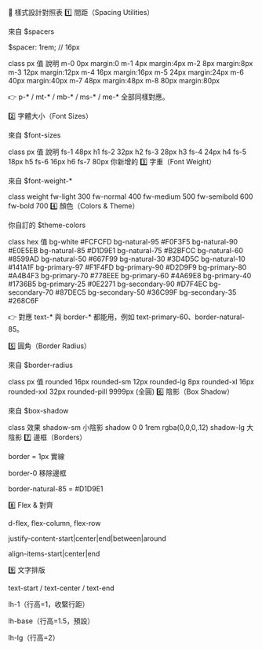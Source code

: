 🎨 樣式設計對照表
1️⃣ 間距（Spacing Utilities）

來自 $spacers

$spacer: 1rem; // 16px

class	px 值	說明
m-0	0px	    margin:0
m-1	4px	    margin:4px
m-2	8px	    margin:8px
m-3	12px	margin:12px
m-4	16px	margin:16px
m-5	24px	margin:24px
m-6	40px	margin:40px
m-7	48px	margin:48px
m-8	80px	margin:80px

👉 p-* / mt-* / mb-* / ms-* / me-* 全部同樣對應。

2️⃣ 字體大小（Font Sizes）

來自 $font-sizes

class	px 值	說明
fs-1	48px	h1
fs-2	32px	h2
fs-3	28px	h3
fs-4	24px	h4
fs-5	18px	h5
fs-6	16px	h6
fs-7	80px	你新增的
3️⃣ 字重（Font Weight）

來自 $font-weight-*

class	weight
fw-light	300
fw-normal	400
fw-medium	500
fw-semibold	600
fw-bold	700
4️⃣ 顏色（Colors & Theme）

你自訂的 $theme-colors

class	hex 值
bg-white	#FCFCFD
bg-natural-95	#F0F3F5
bg-natural-90	#E0E5EB
bg-natural-85	#D1D9E1
bg-natural-75	#B2BFCC
bg-natural-60	#8599AD
bg-natural-50	#667F99
bg-natural-30	#3D4D5C
bg-natural-10	#141A1F
bg-primary-97	#F1F4FD
bg-primary-90	#D2D9F9
bg-primary-80	#A4B4F3
bg-primary-70	#778EEE
bg-primary-60	#4A69E8
bg-primary-40	#1736B5
bg-primary-25	#0E2271
bg-secondary-90	#D7F4EC
bg-secondary-70	#87DEC5
bg-secondary-50	#36C99F
bg-secondary-35	#268C6F

👉 對應 text-* 與 border-* 都能用，例如 text-primary-60、border-natural-85。

5️⃣ 圓角（Border Radius）

來自 $border-radius

class	px 值
rounded	16px
rounded-sm	12px
rounded-lg	8px
rounded-xl	16px
rounded-xxl	32px
rounded-pill	9999px (全圓)
6️⃣ 陰影（Box Shadow）

來自 $box-shadow

class	效果
shadow-sm	小陰影
shadow	0 0 1rem rgba(0,0,0,.12)
shadow-lg	大陰影
7️⃣ 邊框（Borders）

border = 1px 實線

border-0 移除邊框

border-natural-85 = #D1D9E1

8️⃣ Flex & 對齊

d-flex, flex-column, flex-row

justify-content-start|center|end|between|around

align-items-start|center|end

9️⃣ 文字排版

text-start / text-center / text-end

lh-1（行高=1，收緊行距）

lh-base（行高=1.5，預設）

lh-lg（行高=2）